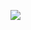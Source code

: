 [![](https://mermaid.ink/img/pako:eNq9VE1v2zAM_SuEzomTpusK6NDThg3D2h2SU-cdWImOtdqSJ1FZiyD_fXRkZMCKAvso5pP5SPM9PVPcKxMsKa0SfcvkDb1xuI3Y1x7kGTCyM25Az3AXw_dE8WlCwN2Il8xUNr-6KriGd2830DIPSS8WibN1lCqTqpa65Py9qxq3oAfsh45wGBY-MKXSCg27HTKdGEawvM-l_8Sk4f3m-iPYYHJPnkuVpScfv4y8Hp2X9B8q5JZAPoLGdfQ_BH79C30fcIdrE93AvyPzRn4TRLdtGUIDp0YbaTQFkFiGJAE9kMns_PZXlnHwBEPhIzYtpVKw_nQDTQz9MXpZbywyijfBP-POs_583kMtF8XzOGBKS5DwEYSlC6LVkbepVjOBhYFKwWq5upgvV_Ozy83ylT6_0MvX1eXZ-W2t4DCDqqrgy79bXLydnDPYdXdo7qHJXjoGX8yNoo5iKTleLjVTPUWZEyvXfj9y1UqS_STcUoO5k2PW_iClmDmsH71RmmOmmYohb1ulG-ySRHkYTzztjBMqa-E2hJ8xWcchXpdFc9w3hx-eo41a?type=png)](https://mermaid.live/edit#pako:eNq9VE1v2zAM_SuEzomTpusK6NDThg3D2h2SU-cdWImOtdqSJ1FZiyD_fXRkZMCKAvso5pP5SPM9PVPcKxMsKa0SfcvkDb1xuI3Y1x7kGTCyM25Az3AXw_dE8WlCwN2Il8xUNr-6KriGd2830DIPSS8WibN1lCqTqpa65Py9qxq3oAfsh45wGBY-MKXSCg27HTKdGEawvM-l_8Sk4f3m-iPYYHJPnkuVpScfv4y8Hp2X9B8q5JZAPoLGdfQ_BH79C30fcIdrE93AvyPzRn4TRLdtGUIDp0YbaTQFkFiGJAE9kMns_PZXlnHwBEPhIzYtpVKw_nQDTQz9MXpZbywyijfBP-POs_583kMtF8XzOGBKS5DwEYSlC6LVkbepVjOBhYFKwWq5upgvV_Ozy83ylT6_0MvX1eXZ-W2t4DCDqqrgy79bXLydnDPYdXdo7qHJXjoGX8yNoo5iKTleLjVTPUWZEyvXfj9y1UqS_STcUoO5k2PW_iClmDmsH71RmmOmmYohb1ulG-ySRHkYTzztjBMqa-E2hJ8xWcchXpdFc9w3hx-eo41a)
